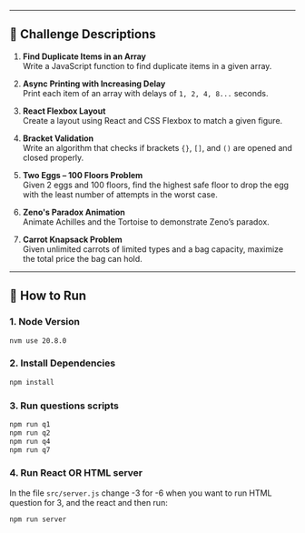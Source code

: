 
---

## 📝 Challenge Descriptions

1. **Find Duplicate Items in an Array**  
   Write a JavaScript function to find duplicate items in a given array.

2. **Async Printing with Increasing Delay**  
   Print each item of an array with delays of `1, 2, 4, 8...` seconds.

3. **React Flexbox Layout**  
   Create a layout using React and CSS Flexbox to match a given figure.

4. **Bracket Validation**  
   Write an algorithm that checks if brackets `{}`, `[]`, and `()` are opened and closed properly.

5. **Two Eggs – 100 Floors Problem**  
   Given 2 eggs and 100 floors, find the highest safe floor to drop the egg with the least number of attempts in the worst case.

6. **Zeno's Paradox Animation**  
   Animate Achilles and the Tortoise to demonstrate Zeno’s paradox.

7. **Carrot Knapsack Problem**  
   Given unlimited carrots of limited types and a bag capacity, maximize the total price the bag can hold.

---

## 🚀 How to Run

### 1. Node Version
```nvm use 20.8.0```

### 2. Install Dependencies
```bash
npm install
```

### 3. Run questions scripts
```bash
npm run q1
npm run q2
npm run q4
npm run q7
```

### 4. Run React OR HTML server
In the file `src/server.js` change -3 for -6 when you want to run HTML question for 3, and the react and then run:

```bash
npm run server
```

